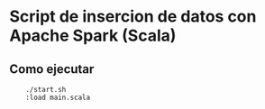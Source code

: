 # Script de insercion de datos con Apache Spark (Scala)

## Como ejecutar
``` shell
    ./start.sh
    :load main.scala
```
